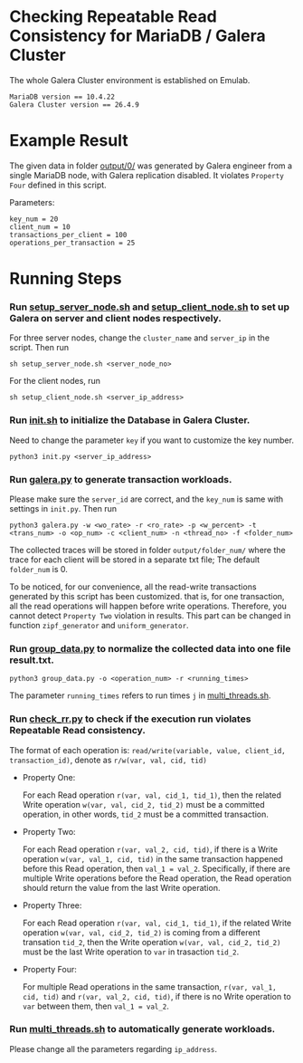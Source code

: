 # Checking Repeatable Read Consistency for MariaDB / Galera Cluster 

The whole Galera Cluster environment is established on Emulab.

```
MariaDB version == 10.4.22
Galera Cluster version == 26.4.9
```

# Example Result
The given data in folder [output/0/](./output/0/) was generated by Galera engineer from a single MariaDB node, with Galera replication disabled. It violates `Property Four` defined in this script. 

Parameters:
```
key_num = 20
client_num = 10
transactions_per_client = 100
operations_per_transaction = 25
```
# Running Steps

### Run [setup_server_node.sh](./setup_server_node.sh) and [setup_client_node.sh](./setup_client_node.sh) to set up Galera on server and client nodes respectively.

For three server nodes, change the `cluster_name` and `server_ip` in the script. Then run
```
sh setup_server_node.sh <server_node_no>
```
For the client nodes, run
```
sh setup_client_node.sh <server_ip_address>
```
### Run [init.sh](./init.sh) to initialize the Database in Galera Cluster.

Need to change the parameter `key` if you want to customize the key number.
```
python3 init.py <server_ip_address>
```
### Run  [galera.py](./galera.py) to generate transaction workloads. 

Please make sure the `server_id` are correct, and the `key_num` is same with settings in `init.py`. Then run
```
python3 galera.py -w <wo_rate> -r <ro_rate> -p <w_percent> -t <trans_num> -o <op_num> -c <client_num> -n <thread_no> -f <folder_num>
```
The collected traces will be stored in folder `output/folder_num/` where the trace for each client will be stored in a separate txt file; The default `folder_num` is 0.

To be noticed, for our convenience, all the read-write transactions generated by this script has been customized. that is, for one transaction, all the read operations will happen before write operations. Therefore, you cannot detect `Property Two` violation in results. This part can be changed in function `zipf_generator` and `uniform_generator`.

### Run [group_data.py](./group_data.py) to normalize the collected data into one file result.txt.
```
python3 group_data.py -o <operation_num> -r <running_times>
```
The parameter `running_times` refers to run times `j` in [multi_threads.sh](./multi_threads.sh).

### Run [check_rr.py](./check_rr.py) to check if the execution run violates Repeatable Read consistency.

The format of each operation is: `read/write(variable, value, client_id, transaction_id)`, denote as `r/w(var, val, cid, tid)`
* Property One:

    For each Read operation `r(var, val, cid_1, tid_1)`, then the related Write operation `w(var, val, cid_2, tid_2)` must be a committed operation, in other words, `tid_2` must be a committed transaction.
* Property Two:

    For each Read operation `r(var, val_2, cid, tid)`, if there is a Write operation `w(var, val_1, cid, tid)` in the same transaction happened before this Read operation, then `val_1 = val_2`. Specifically, if there are multiple Write operations before the Read operation, the Read operation should return the value from the last Write operation.
* Property Three:

    For each Read operation `r(var, val, cid_1, tid_1)`, if the related Write operation `w(var, val, cid_2, tid_2)` is coming from a different transation `tid_2`, then the Write operation `w(var, val, cid_2, tid_2)` must be the last Write operation to `var` in trasaction `tid_2`.
* Property Four:

    For multiple Read operations in the same transaction, `r(var, val_1, cid, tid)` and `r(var, val_2, cid, tid)`, if there is no Write operation to `var` between them, then `val_1 = val_2`.
  
### Run [multi_threads.sh](./multi_threads.sh) to automatically generate workloads.

Please change all the parameters regarding `ip_address`.



 
 
